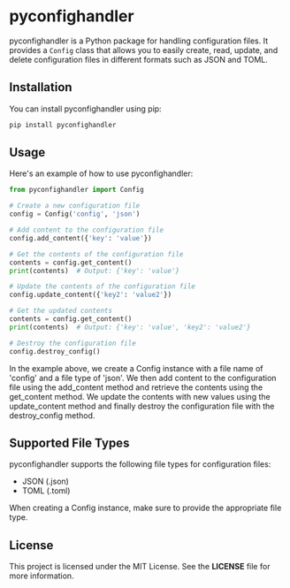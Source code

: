 # pyconfighandler

pyconfighandler is a Python package for handling configuration files. It provides a `Config` class that allows you to easily create, read, update, and delete configuration files in different formats such as JSON and TOML.

## Installation

You can install pyconfighandler using pip:

```bash
pip install pyconfighandler
```

## Usage
Here's an example of how to use pyconfighandler:

```python
from pyconfighandler import Config

# Create a new configuration file
config = Config('config', 'json')

# Add content to the configuration file
config.add_content({'key': 'value'})

# Get the contents of the configuration file
contents = config.get_content()
print(contents)  # Output: {'key': 'value'}

# Update the contents of the configuration file
config.update_content({'key2': 'value2'})

# Get the updated contents
contents = config.get_content()
print(contents)  # Output: {'key': 'value', 'key2': 'value2'}

# Destroy the configuration file
config.destroy_config()
```

In the example above, we create a Config instance with a file name of 'config' and a file type of 'json'. We then add content to the configuration file using the add_content method and retrieve the contents using the get_content method. We update the contents with new values using the update_content method and finally destroy the configuration file with the destroy_config method.

## Supported File Types

pyconfighandler supports the following file types for configuration files:

- JSON (.json)
- TOML (.toml)

When creating a Config instance, make sure to provide the appropriate file type.

## License

This project is licensed under the MIT License. See the __LICENSE__ file for more information.